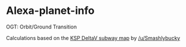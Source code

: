 # Alexa-planet-info
OGT: Orbit/Ground Transition

Calculations based on the [KSP DeltaV subway map](images/KSP_DeltaV_Map.png) by [/u/Smashlybucky](somelink)
